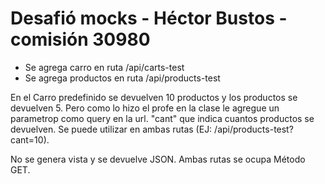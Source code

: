 # Desafió mocks - Héctor Bustos - comisión 30980

- Se agrega carro en ruta /api/carts-test
- Se agrega productos en ruta /api/products-test

En el Carro predefinido se devuelven 10 productos y los productos se devuelven 5.
Pero como lo hizo el profe en la clase le agregue un parametrop como query en la url. "cant" que indica cuantos productos se devuelven. Se puede utilizar en ambas rutas (EJ: /api/products-test?cant=10).

No se genera vista y se devuelve JSON. Ambas rutas se ocupa Método GET.
